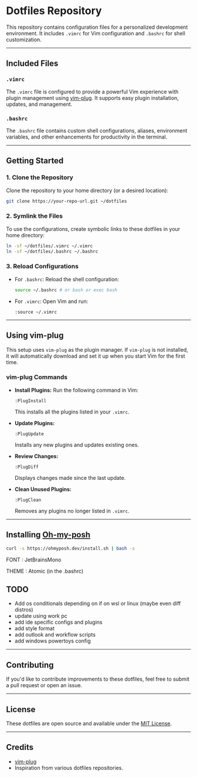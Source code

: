 # Dotfiles Repository

This repository contains configuration files for a personalized development environment. It includes `.vimrc` for Vim configuration and `.bashrc` for shell customization.

---

## **Included Files**

### `.vimrc`
The `.vimrc` file is configured to provide a powerful Vim experience with plugin management using [vim-plug](https://github.com/junegunn/vim-plug). It supports easy plugin installation, updates, and management.

### `.bashrc`
The `.bashrc` file contains custom shell configurations, aliases, environment variables, and other enhancements for productivity in the terminal.

---

## **Getting Started**

### **1. Clone the Repository**
Clone the repository to your home directory (or a desired location):
```bash
git clone https://your-repo-url.git ~/dotfiles
```

### **2. Symlink the Files**
To use the configurations, create symbolic links to these dotfiles in your home directory:
```bash
ln -sf ~/dotfiles/.vimrc ~/.vimrc
ln -sf ~/dotfiles/.bashrc ~/.bashrc
```

### **3. Reload Configurations**
- For `.bashrc`: Reload the shell configuration:
  ```bash
  source ~/.bashrc # or bash or exec bash
  ```
- For `.vimrc`: Open Vim and run:
  ```vim
  :source ~/.vimrc
  ```

---

## **Using vim-plug**

This setup uses `vim-plug` as the plugin manager. If `vim-plug` is not installed, it will automatically download and set it up when you start Vim for the first time.

### **vim-plug Commands**

- **Install Plugins:** Run the following command in Vim:
  ```vim
  :PlugInstall
  ```
  This installs all the plugins listed in your `.vimrc`.

- **Update Plugins:**
  ```vim
  :PlugUpdate
  ```
  Installs any new plugins and updates existing ones.

- **Review Changes:**
  ```vim
  :PlugDiff
  ```
  Displays changes made since the last update.

- **Clean Unused Plugins:**
  ```vim
  :PlugClean
  ```
  Removes any plugins no longer listed in `.vimrc`.

---

## Installing [Oh-my-posh](https://ohmyposh.dev/docs/installation/linux)

```bash
curl -s https://ohmyposh.dev/install.sh | bash -s
```

FONT : JetBrainsMono

THEME : Atomic (in the .bashrc)
## **TODO**

- Add os conditionals depending on if on wsl or linux (maybe even diff distros)
- update using work pc
- add ide specific configs and plugins
- add style format
- add outlook and workflow scripts
- add windows powertoys config

---

## **Contributing**

If you'd like to contribute improvements to these dotfiles, feel free to submit a pull request or open an issue.

---

## **License**

These dotfiles are open source and available under the [MIT License](LICENSE).

---

## **Credits**

- [vim-plug](https://github.com/junegunn/vim-plug)
- Inspiration from various dotfiles repositories.
